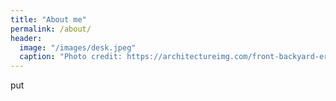 ```yaml
---
title: "About me"
permalink: /about/
header:
  image: "/images/desk.jpeg"
  caption: "Photo credit: https://architectureimg.com/front-backyard-er-blue-clouds-landscapes-horizon-white-waves-houses-pier-australia-sky-high-quality-lake-cabin-wallpaper/"
---
```

put
